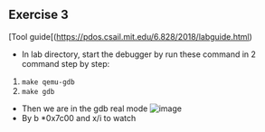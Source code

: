**Exercise 3**
---
[Tool guide[(https://pdos.csail.mit.edu/6.828/2018/labguide.html)
- In lab directory, start the debugger by run these command in 2 command step by step:
1. `make qemu-gdb`
2. `make gdb`
- Then we are in the gdb real mode
  ![image](https://github.com/vilesport/General-Xv6/assets/89498002/fdc067af-aeec-4094-9850-4c9709bde8d1)
- By b *0x7c00 and x/i to watch
